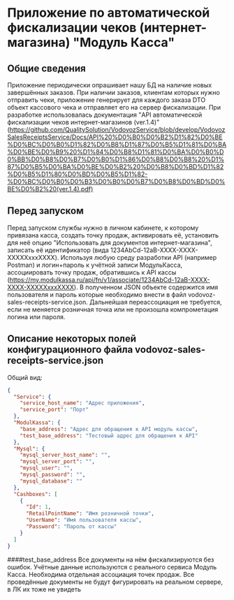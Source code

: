 ﻿# Приложение по автоматической фискализации чеков (интернет-магазина) "Модуль Касса"
## Общие сведения
Приложение периодически опрашивает нашу БД на наличие новых завершённых заказов.
При наличии заказов, клиентам которых нужно отправить чеки, приложение генерирует для каждого заказа
DTO объект кассового чека и отправляет его на сервер фискализации.
При разработке использовалась документация "API автоматической фискализации чеков интернет-магазинов (ver.1.4)"
(https://github.com/QualitySolution/VodovozService/blob/develop/VodovozSalesReceiptsService/Docs/API%20%D0%B0%D0%B2%D1%82%D0%BE%D0%BC%D0%B0%D1%82%D0%B8%D1%87%D0%B5%D1%81%D0%BA%D0%BE%D0%B9%20%D1%84%D0%B8%D1%81%D0%BA%D0%B0%D0%BB%D0%B8%D0%B7%D0%B0%D1%86%D0%B8%D0%B8%20%D1%87%D0%B5%D0%BA%D0%BE%D0%B2%20%D0%B8%D0%BD%D1%82%D0%B5%D1%80%D0%BD%D0%B5%D1%82-%D0%BC%D0%B0%D0%B3%D0%B0%D0%B7%D0%B8%D0%BD%D0%BE%D0%B2%20(ver.1.4).pdf)

## Перед запуском
Перед запуском службы нужно в личном кабинете, к которому привязана касса, создать точку продаж, активировать
её, установить для неё опцию "Использовать для документов интернет-магазина", записать её идентификатор (вида 1234AbCd-12aB-XXXX-XXXX-XXXXXxxxXXXX).
Используя любую среду разработки API (например Postman) и логин+пароль к учётной записи МодульКасса, ассоциировать точку продаж, обратившись к API кассы
(https://my.modulkassa.ru/api/fn/v1/associate/1234AbCd-12aB-XXXX-XXXX-XXXXXxxxXXXX).
В полученном JSON объекте содержится имя пользователя и пароль которые необходимо внести в файл vodovoz-sales-receipts-service.json.
Дальнейшая переассоциация не требуется, если не меняется розничная точка или не произошла компрометация логина или пароля.

## Описание некоторых полей конфигурационного файла vodovoz-sales-receipts-service.json

Общий вид:
```json
{
  "Service": {
    "service_host_name": "Адрес приложения",
    "service_port": "Порт"
  },
  "ModulKassa": {
    "base_address": "Aдрес для обращения к API модуль кассы",
    "test_base_address": "Тестовый адрес для обращения к API"
  },
  "Mysql": {
    "mysql_server_host_name": "",
    "mysql_server_port": "",
    "mysql_user": "",
    "mysql_password": "",
    "mysql_database": ""
  },
  "Cashboxes": [
    {
      "Id": 1,
      "RetailPointName": "Имя розничной точки",
      "UserName": "Имя пользователя кассы",
      "Password": "Пароль от кассы"
    }
  ]
}
```
####test_base_address
Все документы на нём фискализируются без ошибок.
Учётные данные используются с реального сервиса Модуль Касса.
Необходима отдельная ассоциация точек продаж.
Все проведённые документы не будут фигурировать на реальном сервере, в ЛК их тоже не увидеть
